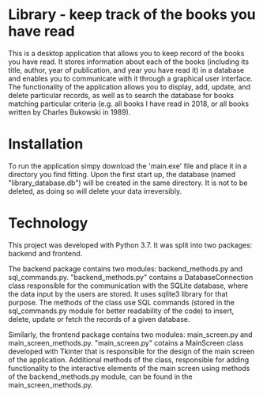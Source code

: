 # Library - keep track of the books you have read

This is a desktop application that allows you to keep record of the books
you have read. It stores information about each of the books (including its
title, author, year of publication, and year you have read it) in a database
and enables you to communicate with it through a graphical user interface.
The functionality of the application allows you to display, add, update,
and delete particular records, as well as to search the database for books
matching particular criteria (e.g. all books I have read in 2018, or all
books written by Charles Bukowski in 1989).

# Installation

To run the application simpy download the 'main.exe' file and place it in
a directory you find fitting. Upon the first start up, the database (named
"library_database.db") will be created in the same directory. It is not to
be deleted, as doing so will delete your data irreversibly.

# Technology

This project was developed with Python 3.7. It was split into two packages:
backend and frontend.

The backend package contains two modules: backend_methods.py and
sql_commands.py. "backend_methods.py" contains a DatabaseConnection class 
responsible for the communication with the SQLite database, where the data
input by the users are stored. It uses sqlite3 library for that purpose.
The methods of the class use SQL commands (stored in the sql_commands.py
module for better readability of the code) to insert, delete, update or
fetch the records of a given database.

Similarly, the frontend package contains two modules: main_screen.py
and main_screen_methods.py. "main_screen.py" cotains a MainScreen class
developed with Tkinter that is responsible for the design of the main screen
of the application. Additional methods of the class, responsible for adding 
functionality to the interactive elements of the main screen using methods 
of the backend_methods.py module, can be found in the main_screen_methods.py.